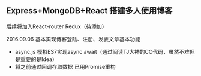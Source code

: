 ## Express+MongoDB+React 搭建多人使用博客 ##



后续将加入React-router Redux（待添加）

2016.09.06 基本实现博客登陆、注册、发表文章基本功能

 - async.js 模拟ES7实现async await（通过阅读TJ大神的CO代码，虽然不难但是重要的是Idea）
 - 将之前通过回调存取数据 已用Promise重构
